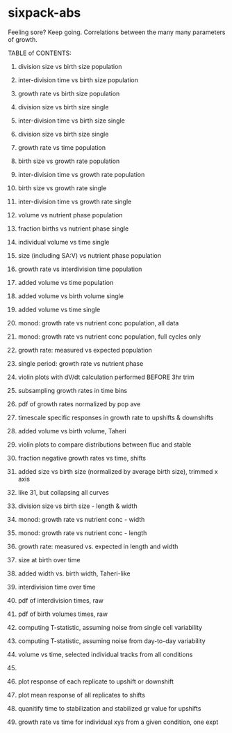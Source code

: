 # sixpack-abs
Feeling sore? Keep going. Correlations between the many many parameters of growth.


TABLE of CONTENTS:

1. division size vs birth size  			population
2. inter-division time vs birth size 		population
3. growth rate vs birth size				population
4. division size vs birth size				single
5. inter-division time vs birth size		single
6. division size vs birth size				single

7. growth rate vs time 						population
8. birth size vs growth rate				population
9. inter-division time vs growth rate		population
10. birth size vs growth rate				single
11. inter-division time vs growth rate  	single

12. volume vs nutrient phase				population
13. fraction births vs nutrient phase		single
14. individual volume vs time 				single
15. size (including SA:V) vs nutrient phase population
16. growth rate vs interdivision time 		population

17. added volume vs time 					population
18. added volume vs birth volume			single
19. added volume vs time 					single

20. monod: growth rate vs nutrient conc		population, all data
21. monod: growth rate vs nutrient conc		population, full cycles only
22. growth rate: measured vs expected		population

23. single period: growth rate vs nutrient phase

24. violin plots with dV/dt calculation performed BEFORE 3hr trim
25. subsampling growth rates in time bins

26. pdf of growth rates normalized by pop ave

27. timescale specific responses in growth rate to upshifts & downshifts
28. added volume vs birth volume, Taheri	
29. violin plots to compare distributions between fluc and stable
30. fraction negative growth rates vs time, shifts 
31. added size vs birth size (normalized by average birth size), trimmed x axis
32. like 31, but collapsing all curves

33. division size vs birth size - length & width
34. monod: growth rate vs nutrient conc - width 
35. monod: growth rate vs nutrient conc - length
36. growth rate: measured vs. expected in length and width
37. size at birth over time
38. added width vs. birth width, Taheri-like
39. interdivision time over time

40. pdf of interdivision times, raw

41. pdf of birth volumes times, raw

42. computing T-statistic, assuming noise from single cell variability 
43. computing T-statistic, assuming noise from day-to-day variability

50. volume vs time, selected individual tracks from all conditions
51.

52. plot response of each replicate to upshift or downshift
53. plot mean response of all replicates to shifts
54. quanitify time to stabilization and stabilized gr value for upshifts

70. growth rate vs time for individual xys from a given condition, one expt


